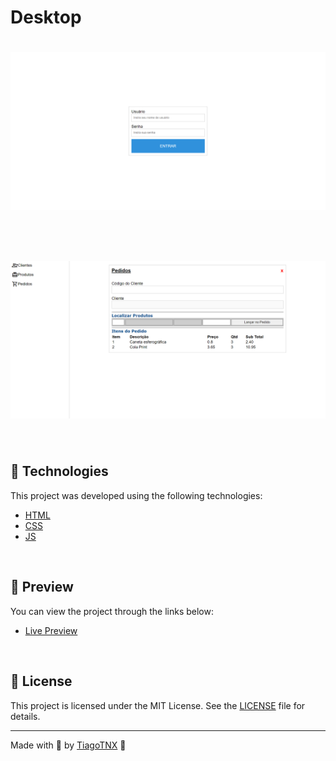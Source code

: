 # Desktop

<h1 align="center">
    <img alt="Preview Desktop" title="Preview Desktop" src=".github/site-desktop-1.webp" />
</h1>

<br>

<h1 align="center">
    <img alt="Preview Desktop" title="Preview Desktop" src=".github/site-desktop-2.webp" />
</h1>

<br>

## 🧪 Technologies

This project was developed using the following technologies:

-   [HTML](https://developer.mozilla.org/pt-BR/docs/Web/HTML/Element)
-   [CSS](https://developer.mozilla.org/pt-BR/docs/Web/CSS)
-   [JS](https://developer.mozilla.org/pt-BR/docs/Web/JavaScript)

<br>

## 🔖 Preview

You can view the project through the links below:

-   [Live Preview](https://628527df5936cb0c3ee63e3d--tubular-rugelach-653198.netlify.app/)

<br>

## 📝 License

This project is licensed under the MIT License. See the [LICENSE](LICENSE) file for details.

---

Made with 💜 by [TiagoTNX](https://github.com/TiagoTNX) 👋
